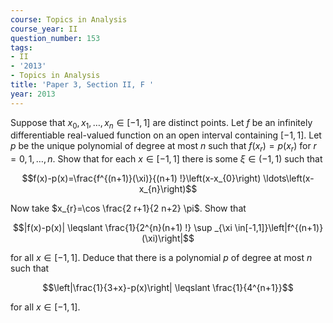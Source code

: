```yaml
---
course: Topics in Analysis
course_year: II
question_number: 153
tags:
- II
- '2013'
- Topics in Analysis
title: 'Paper 3, Section II, F '
year: 2013
---
```




Suppose that $x_{0}, x_{1}, \ldots, x_{n} \in[-1,1]$ are distinct points. Let $f$ be an infinitely differentiable real-valued function on an open interval containing $[-1,1]$. Let $p$ be the unique polynomial of degree at most $n$ such that $f\left(x_{r}\right)=p\left(x_{r}\right)$ for $r=0,1, \ldots, n$. Show that for each $x \in[-1,1]$ there is some $\xi \in(-1,1)$ such that

$$f(x)-p(x)=\frac{f^{(n+1)}(\xi)}{(n+1) !}\left(x-x_{0}\right) \ldots\left(x-x_{n}\right)$$

Now take $x_{r}=\cos \frac{2 r+1}{2 n+2} \pi$. Show that

$$|f(x)-p(x)| \leqslant \frac{1}{2^{n}(n+1) !} \sup _{\xi \in[-1,1]}\left|f^{(n+1)}(\xi)\right|$$

for all $x \in[-1,1]$. Deduce that there is a polynomial $p$ of degree at most $n$ such that

$$\left|\frac{1}{3+x}-p(x)\right| \leqslant \frac{1}{4^{n+1}}$$

for all $x \in[-1,1]$.
